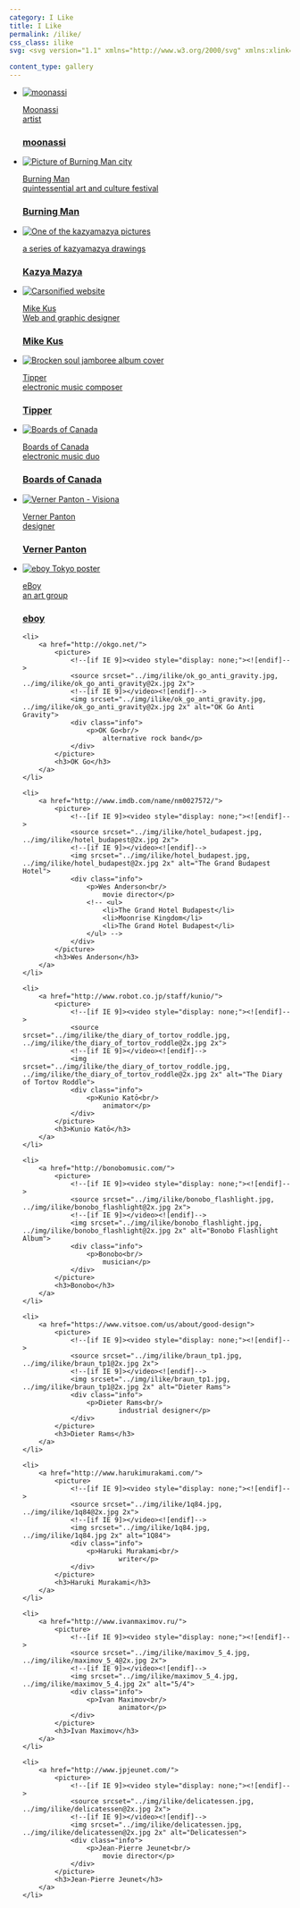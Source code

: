 ```yaml
---
category: I Like
title: I Like
permalink: /ilike/
css_class: ilike
svg: <svg version="1.1" xmlns="http://www.w3.org/2000/svg" xmlns:xlink="http://www.w3.org/1999/xlink" x="0px" y="0px" width="280.16px" height="224.77px" viewBox="0 0 280.16 224.77" enable-background="new 0 0 280.16 224.77" xml:space="preserve"><g><path id="heart-big" fill="#FF0C3B" x="10" y="20" d="M229.1,37.92c-25.17-20.65-62.32-16.98-82.97,8.19l-5.28,6.44l-5.28-6.44c-20.65-25.17-57.8-28.84-82.97-8.19c-25.17,20.65-28.36,62.61-4.78,93.77c0,0,2.13,4.59,14.25,17.91c5.24,5.76,12.34,13.15,21.97,22.52c13.5,13.15,55.17,51.38,55.17,51.38c0.55,0.43,1.1,0.86,1.65,1.28c0.55-0.42,1.1-0.84,1.65-1.28c0,0,41.67-38.23,55.17-51.38c9.62-9.37,16.72-16.75,21.96-22.52c12.12-13.32,14.25-17.91,14.25-17.91C257.46,100.53,254.27,58.57,229.1,37.92z"/><path id="heart-small" fill="#FF671A" d="M275.01,3.31c-6.23-5.11-15.43-4.21-20.55,2.03l-1.31,1.59l-1.31-1.59c-5.11-6.23-14.31-7.14-20.55-2.03c-6.23,5.11-7.02,15.5-1.18,23.22c0,0,0.53,1.14,3.53,4.43c1.3,1.43,3.06,3.26,5.44,5.58c3.34,3.26,13.66,12.72,13.66,12.72c0.13,0.11,0.27,0.21,0.41,0.32c0.14-0.1,0.27-0.21,0.41-0.32c0,0,10.32-9.47,13.66-12.72c2.38-2.32,4.14-4.15,5.44-5.58c3-3.3,3.53-4.43,3.53-4.43C282.03,18.82,281.24,8.43,275.01,3.31z"/></g></svg>

content_type: gallery
---
```


<ul>
	<li>
		<a href="http://www.moonassi.com/">
			<picture>
				<!--[if IE 9]><video style="display: none;"><![endif]-->
				<source srcset="../img/ilike/moonassi.jpg, ../img/ilike/moonassi@2x.jpg 2x">
				<!--[if IE 9]></video><![endif]-->
				<img srcset="../img/ilike/moonassi.jpg, ../img/ilike/moonassi@2x.jpg 2x" alt="moonassi">
				<div class="info">
					<p>Moonassi<br/>
						artist</p>
				</div>
			</picture>
			<h3>moonassi</h3>
		</a>
	</li>
	<li>
		<a href="http://www.burningman.org/">
			<picture>
				<!--[if IE 9]><video style="display: none;"><![endif]-->
				<source srcset="../img/ilike/bm.jpg, ../img/ilike/bm@2x.jpg 2x">
				<!--[if IE 9]></video><![endif]-->
				<img srcset="../img/ilike/bm.jpg, ../img/ilike/bm@2x.jpg 2x" alt="Picture of Burning Man city">
				<div class="info">
					<p>Burning Man<br>
						quintessential art and culture festival</p>
				</div>
			</picture>
			<h3>Burning Man</h3>
		</a>
	</li>
	<li>
		<a href="http://www.kazyamazya.com/">
			<picture>
				<!--[if IE 9]><video style="display: none;"><![endif]-->
				<source srcset="../img/ilike/kazyamazya.jpg, ../img/ilike/kazyamazya@2x.jpg 2x">
				<!--[if IE 9]></video><![endif]-->
				<img srcset="../img/ilike/kazyamazya.jpg, ../img/ilike/kazyamazya@2x.jpg 2x" alt="One of the kazyamazya pictures">
				<div class="info">
					<p>a series of kazyamazya drawings</p>
				</div>
			</picture>
			<h3>Kazya Mazya</h3>
		</a>
	</li>
	<li>
		<a href="http://www.mikekus.com/">
			<picture>
				<!--[if IE 9]><video style="display: none;"><![endif]-->
				<source srcset="../img/ilike/mikekus.png, ../img/ilike/mikekus@2x.png 2x">
				<!--[if IE 9]></video><![endif]-->
				<img srcset="../img/ilike/mikekus.png, ../img/ilike/mikekus@2x.png 2x" alt="Carsonified website">
				<div class="info">
					<p>Mike Kus<br/>
						Web and graphic designer</p>
				</div>
			</picture>
			<h3>Mike Kus</h3>
		</a>
	</li>
	<li>
		<a href="http://tippermusic.net/">
			<picture>
				<!--[if IE 9]><video style="display: none;"><![endif]-->
				<source srcset="../img/ilike/tipper.jpg, ../img/ilike/tipper@2x.jpg 2x">
				<!--[if IE 9]></video><![endif]-->
				<img srcset="../img/ilike/tipper.jpg, ../img/ilike/tipper@2x.jpg 2x" alt="Brocken soul jamboree album cover">
				<div class="info">
					<p>Tipper<br/>
						electronic music composer</p>
				</div>
			</picture>
			<h3>Tipper</h3>
		</a>
	</li>
	<li>
		<a href="http://boardsofcanada.com/">
			<picture>
				<!--[if IE 9]><video style="display: none;"><![endif]-->
				<source srcset="../img/ilike/boardsofcanada.jpg, ../img/ilike/boardsofcanada@2x.jpg 2x">
				<!--[if IE 9]></video><![endif]-->
				<img srcset="../img/ilike/boardsofcanada.jpg, ../img/ilike/boardsofcanada@2x.jpg 2x" alt="Boards of Canada">
				<div class="info">
					<p>Boards of Canada<br/>
						electronic music duo</p>
				</div>
			</picture>
			<h3>Boards of Canada</h3>
		</a>
	</li>
	<li>
		<a href="http://www.vernerpanton.com/">
			<picture>
				<!--[if IE 9]><video style="display: none;"><![endif]-->
				<source srcset="../img/ilike/panton.jpg, ../img/ilike/panton@2x.jpg 2x">
				<!--[if IE 9]></video><![endif]-->
				<img srcset="../img/ilike/panton.jpg, ../img/ilike/panton@2x.jpg 2x" alt="Verner Panton - Visiona">
				<div class="info">
					<p>Verner Panton<br/>
						designer</p>
				</div>
			</picture>
			<h3>Verner Panton</h3>
		</a>
	</li>
	<li>
		<a href="http://eboy.com/">
			<picture>
				<!--[if IE 9]><video style="display: none;"><![endif]-->
				<source srcset="../img/ilike/eboy.jpg, ../img/ilike/eboy@2x.jpg 2x">
				<!--[if IE 9]></video><![endif]-->
				<img srcset="../img/ilike/eboy.jpg, ../img/ilike/eboy@2x.jpg 2x" alt="eboy Tokyo poster">
				<div class="info">
					<p>eBoy<br/>
						an art group</p>
				</div>
			</picture>
			<h3>eboy</h3>
		</a>
	</li>

	<li>
		<a href="http://okgo.net/">
			<picture>
				<!--[if IE 9]><video style="display: none;"><![endif]-->
				<source srcset="../img/ilike/ok_go_anti_gravity.jpg, ../img/ilike/ok_go_anti_gravity@2x.jpg 2x">
				<!--[if IE 9]></video><![endif]-->
				<img srcset="../img/ilike/ok_go_anti_gravity.jpg, ../img/ilike/ok_go_anti_gravity@2x.jpg 2x" alt="OK Go Anti Gravity">
				<div class="info">
					<p>OK Go<br/>
						alternative rock band</p>
				</div>
			</picture>
			<h3>OK Go</h3>
		</a>
	</li>

	<li>
		<a href="http://www.imdb.com/name/nm0027572/">
			<picture>
				<!--[if IE 9]><video style="display: none;"><![endif]-->
				<source srcset="../img/ilike/hotel_budapest.jpg, ../img/ilike/hotel_budapest@2x.jpg 2x">
				<!--[if IE 9]></video><![endif]-->
				<img srcset="../img/ilike/hotel_budapest.jpg, ../img/ilike/hotel_budapest@2x.jpg 2x" alt="The Grand Budapest Hotel">
				<div class="info">
					<p>Wes Anderson<br/>
						movie director</p>
					<!-- <ul>
						<li>The Grand Hotel Budapest</li>
						<li>Moonrise Kingdom</li>
						<li>The Grand Hotel Budapest</li>
					</ul> -->
				</div>
			</picture>
			<h3>Wes Anderson</h3>
		</a>
	</li>

	<li>
		<a href="http://www.robot.co.jp/staff/kunio/">
			<picture>
				<!--[if IE 9]><video style="display: none;"><![endif]-->
				<source srcset="../img/ilike/the_diary_of_tortov_roddle.jpg, ../img/ilike/the_diary_of_tortov_roddle@2x.jpg 2x">
				<!--[if IE 9]></video><![endif]-->
				<img srcset="../img/ilike/the_diary_of_tortov_roddle.jpg, ../img/ilike/the_diary_of_tortov_roddle@2x.jpg 2x" alt="The Diary of Tortov Roddle">
				<div class="info">
					<p>Kunio Katō<br/>
						animator</p>
				</div>
			</picture>
			<h3>Kunio Katō</h3>
		</a>
	</li>

	<li>
		<a href="http://bonobomusic.com/">
			<picture>
				<!--[if IE 9]><video style="display: none;"><![endif]-->
				<source srcset="../img/ilike/bonobo_flashlight.jpg, ../img/ilike/bonobo_flashlight@2x.jpg 2x">
				<!--[if IE 9]></video><![endif]-->
				<img srcset="../img/ilike/bonobo_flashlight.jpg, ../img/ilike/bonobo_flashlight@2x.jpg 2x" alt="Bonobo Flashlight Album">
				<div class="info">
					<p>Bonobo<br/>
						musician</p>
				</div>
			</picture>
			<h3>Bonobo</h3>
		</a>
	</li>

	<li>
		<a href="https://www.vitsoe.com/us/about/good-design">
			<picture>
				<!--[if IE 9]><video style="display: none;"><![endif]-->
				<source srcset="../img/ilike/braun_tp1.jpg, ../img/ilike/braun_tp1@2x.jpg 2x">
				<!--[if IE 9]></video><![endif]-->
				<img srcset="../img/ilike/braun_tp1.jpg, ../img/ilike/braun_tp1@2x.jpg 2x" alt="Dieter Rams">
				<div class="info">
					<p>Dieter Rams<br/>
							industrial designer</p>
				</div>
			</picture>
			<h3>Dieter Rams</h3>
		</a>
	</li>

	<li>
		<a href="http://www.harukimurakami.com/">
			<picture>
				<!--[if IE 9]><video style="display: none;"><![endif]-->
				<source srcset="../img/ilike/1q84.jpg, ../img/ilike/1q84@2x.jpg 2x">
				<!--[if IE 9]></video><![endif]-->
				<img srcset="../img/ilike/1q84.jpg, ../img/ilike/1q84.jpg 2x" alt="1Q84">
				<div class="info">
					<p>Haruki Murakami<br/>
							writer</p>
				</div>
			</picture>
			<h3>Haruki Murakami</h3>
		</a>
	</li>

	<li>
		<a href="http://www.ivanmaximov.ru/">
			<picture>
				<!--[if IE 9]><video style="display: none;"><![endif]-->
				<source srcset="../img/ilike/maximov_5_4.jpg, ../img/ilike/maximov_5_4@2x.jpg 2x">
				<!--[if IE 9]></video><![endif]-->
				<img srcset="../img/ilike/maximov_5_4.jpg, ../img/ilike/maximov_5_4.jpg 2x" alt="5/4">
				<div class="info">
					<p>Ivan Maximov<br/>
							animator</p>
				</div>
			</picture>
			<h3>Ivan Maximov</h3>
		</a>
	</li>

	<li>
		<a href="http://www.jpjeunet.com/">
			<picture>
				<!--[if IE 9]><video style="display: none;"><![endif]-->
				<source srcset="../img/ilike/delicatessen.jpg, ../img/ilike/delicatessen@2x.jpg 2x">
				<!--[if IE 9]></video><![endif]-->
				<img srcset="../img/ilike/delicatessen.jpg, ../img/ilike/delicatessen@2x.jpg 2x" alt="Delicatessen">
				<div class="info">
					<p>Jean-Pierre Jeunet<br/>
						movie director</p>
				</div>
			</picture>
			<h3>Jean-Pierre Jeunet</h3>
		</a>
	</li>
</ul>
